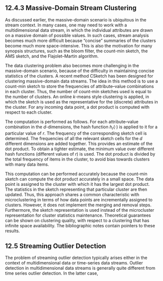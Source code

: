 
## 12.4.3 Massive-Domain Stream Clustering

As discussed earlier, the massive-domain scenario is ubiquitous in the stream context. In many cases, one may need to work with a multidimensional data stream, in which the individual attributes are drawn on a massive domain of possible values. In such cases, stream analysis becomes much more difficult because “concise” summaries of the clusters become much more space-intensive. This is also the motivation for many synopsis structures, such as the bloom filter, the count-min sketch, the AMS sketch, and the Flajolet–Martin algorithm.

The data clustering problem also becomes more challenging in the massive-domain scenario, because of the difficulty in maintaining concise statistics of the clusters. A recent method CSketch has been designed for clustering massive-domain data streams. The idea in this method is to use a count-min sketch to store the frequencies of attribute–value combinations in each cluster. Thus, the number of count-min sketches used is equal to the number of clusters. An online $k$-means style clustering is applied, in which the sketch is used as the representative for the (discrete) attributes in the cluster. For any incoming data point, a dot product is computed with respect to each cluster.

The computation is performed as follows. For each attribute–value combination in the $d$-dimensions, the hash function $h_r(\cdot)$ is applied to it for a particular value of $r$. The frequency of the corresponding sketch cell is determined. The frequencies of all the relevant sketch cells for the $d$ different dimensions are added together. This provides an estimate of the dot product. To obtain a tighter estimate, the minimum value over different hash functions (different values of $r$) is used. The dot product is divided by the total frequency of items in the cluster, to avoid bias towards clusters with many data items.

This computation can be performed accurately because the count-min sketch can compute the dot product accurately in a small space. The data point is assigned to the cluster with which it has the largest dot product. The statistics in the sketch representing that particular cluster are then updated. Thus, this approach shares a common characteristic with microclustering in terms of how data points are incrementally assigned to clusters. However, it does not implement the merging and removal steps. Furthermore, the sketch representation is used instead of the microcluster representation for cluster statistics maintenance. Theoretical guarantees can be shown on clustering quality, with respect to a clustering that has infinite space availability. The bibliographic notes contain pointers to these results.

## 12.5 Streaming Outlier Detection

The problem of streaming outlier detection typically arises either in the context of multidimensional data or time-series data streams. Outlier detection in multidimensional data streams is generally quite different from time series outlier detection. In the latter case,
